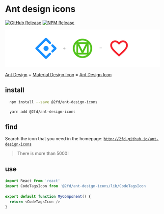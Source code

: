 # Ant design icons

[![GitHub Release](https://img.shields.io/github/v/release/2fd/ant-design-icons?sort=semver)](https://github.com/2fd/ant-design-icons/releases)
[![NPM Release](https://img.shields.io/npm/v/@2fd/ant-design-icons)](https://www.npmjs.com/package/@2fd/ant-design-icons)

![ant-design-icons](./static/ant-design-icons.png)

[Ant Design](https://ant.design/) + [Material Design Icon](https://materialdesignicons.com/) = [Ant Design Icon](http://2fd.github.io/ant-design-icons)

## install

```bash
  npm install --save @2fd/ant-design-icons
```

```bash
  yarn add @2fd/ant-design-icons
```

## find

Search the icon that you need in the homepage: [`http://2fd.github.io/ant-design-icons`](http://2fd.github.io/ant-design-icons)

> There is more than 5000!

## use

```typescript
import React from 'react'
import CodeTagsIcon from '@2fd/ant-design-icons/lib/CodeTagsIcon

export default function MyComponent() {
  return <CodeTagsIcon />
}
```
